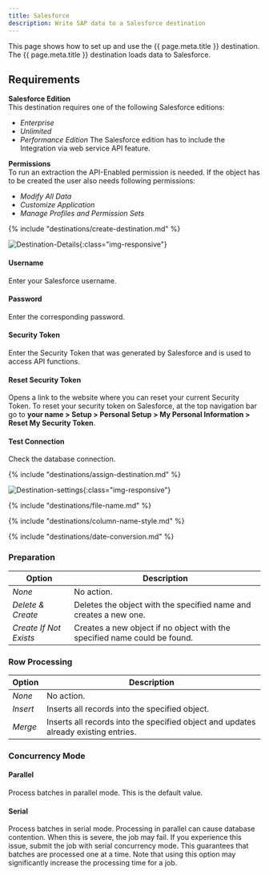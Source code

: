 ```yaml
---
title: Salesforce
description: Write SAP data to a Salesforce destination
---
```


This page shows how to set up and use the {{ page.meta.title }} destination. 
The {{ page.meta.title }} destination loads data to Salesforce.

## Requirements

**Salesforce Edition**<br>
This destination requires one of the following Salesforce editions:
- *Enterprise*
- *Unlimited*
- *Performance Edition*
The Salesforce edition has to include the Integration via web service API feature.

**Permissions**<br>
To run an extraction the API-Enabled permission is needed.
If the object has to be created the user also needs following permissions:
- *Modify All Data*
- *Customize Application*
- *Manage Profiles and Permission Sets*

{% include "destinations/create-destination.md" %}

![Destination-Details](../../assets/images/documentation/destinations/salesforce/destination-details.png){:class="img-responsive"}

#### Username
Enter your Salesforce username.

#### Password
Enter the corresponding password.

#### Security Token
Enter the Security Token that was generated by Salesforce and is used to access API functions. 

#### Reset Security Token
Opens a link to the website where you can reset your current Security Token.
To reset your security token on Salesforce, at the top navigation bar go to **your name > Setup > Personal Setup > My Personal Information > Reset My Security Token**.

#### Test Connection
Check the database connection. 

{% include "destinations/assign-destination.md" %}

![Destination-settings](../../assets/images/documentation/destinations/salesforce/destination-setting.png){:class="img-responsive"}

{% include "destinations/file-name.md" %}

{% include "destinations/column-name-style.md" %}

{% include "destinations/date-conversion.md" %}

### Preparation

| Option | Description |
|---------|--------------|
| *None* | No action. |
| *Delete & Create* | Deletes the object with the specified name and creates a new one. |
| *Create If Not Exists* | Creates a new object if no object with the specified name could be found. |

### Row Processing

| Option | Description |
|---------|--------------|
| *None* | No action. |
| *Insert* | Inserts all records into the specified object. |
| *Merge* | Inserts all records into the specified object and updates already existing entries. |

### Concurrency Mode

#### Parallel
Process batches in parallel mode. This is the default value.

#### Serial
Process batches in serial mode. Processing in parallel can cause database contention. 
When this is severe, the job may fail. 
If you experience this issue, submit the job with serial concurrency mode. 
This guarantees that batches are processed one at a time. 
Note that using this option may significantly increase the processing time for a job.
